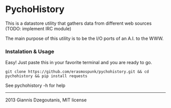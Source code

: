 # PychoHistory ###############################################################

This is a datastore utility that gathers data from different web sources (TODO: implement IRC module)

The main purpose of this utility is to be the I/O ports of an A.I. to the WWW.

### Instalation & Usage ######################################################

Easy! Just paste this in your favorite terminal and you are ready to go.

```
git clone https://github.com/erasmospunk/pychohistory.git && cd pychohistory && pip install requests
```

See pychohistory -h for help


***

2013 Giannis Dzegoutanis, MIT license